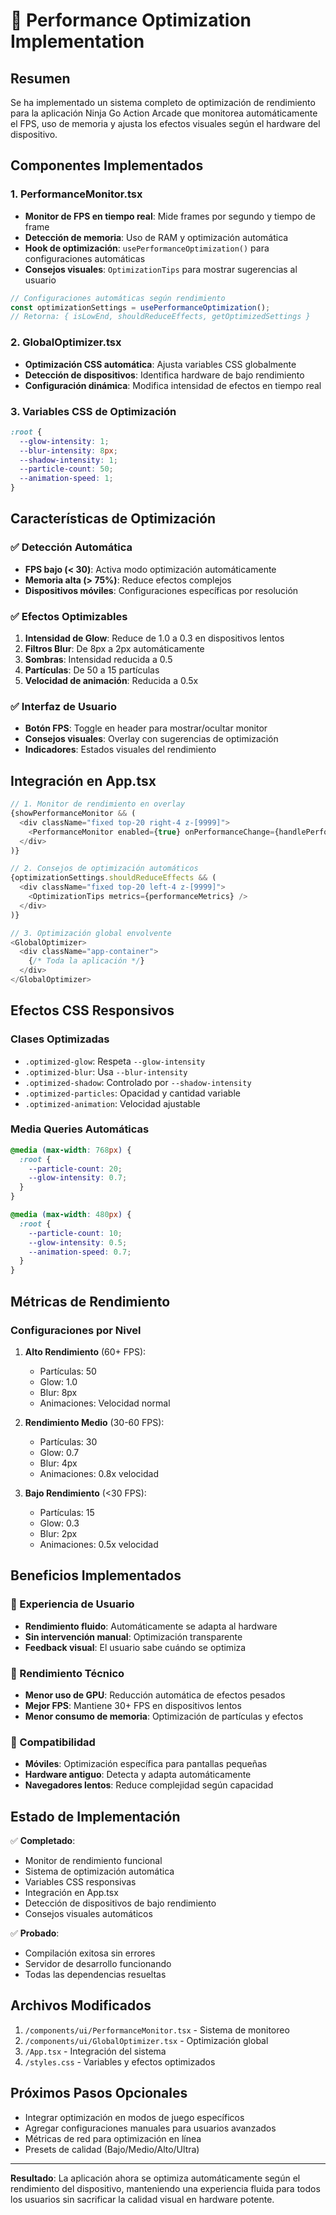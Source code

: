 # 🚀 Performance Optimization Implementation

## Resumen

Se ha implementado un sistema completo de optimización de rendimiento para la aplicación Ninja Go Action Arcade que monitorea automáticamente el FPS, uso de memoria y ajusta los efectos visuales según el hardware del dispositivo.

## Componentes Implementados

### 1. PerformanceMonitor.tsx
- **Monitor de FPS en tiempo real**: Mide frames por segundo y tiempo de frame
- **Detección de memoria**: Uso de RAM y optimización automática
- **Hook de optimización**: `usePerformanceOptimization()` para configuraciones automáticas
- **Consejos visuales**: `OptimizationTips` para mostrar sugerencias al usuario

```typescript
// Configuraciones automáticas según rendimiento
const optimizationSettings = usePerformanceOptimization();
// Retorna: { isLowEnd, shouldReduceEffects, getOptimizedSettings }
```

### 2. GlobalOptimizer.tsx
- **Optimización CSS automática**: Ajusta variables CSS globalmente
- **Detección de dispositivos**: Identifica hardware de bajo rendimiento
- **Configuración dinámica**: Modifica intensidad de efectos en tiempo real

### 3. Variables CSS de Optimización
```css
:root {
  --glow-intensity: 1;
  --blur-intensity: 8px;
  --shadow-intensity: 1;
  --particle-count: 50;
  --animation-speed: 1;
}
```

## Características de Optimización

### ✅ Detección Automática
- **FPS bajo (< 30)**: Activa modo optimización automáticamente
- **Memoria alta (> 75%)**: Reduce efectos complejos
- **Dispositivos móviles**: Configuraciones específicas por resolución

### ✅ Efectos Optimizables
1. **Intensidad de Glow**: Reduce de 1.0 a 0.3 en dispositivos lentos
2. **Filtros Blur**: De 8px a 2px automáticamente
3. **Sombras**: Intensidad reducida a 0.5
4. **Partículas**: De 50 a 15 partículas
5. **Velocidad de animación**: Reducida a 0.5x

### ✅ Interfaz de Usuario
- **Botón FPS**: Toggle en header para mostrar/ocultar monitor
- **Consejos visuales**: Overlay con sugerencias de optimización
- **Indicadores**: Estados visuales del rendimiento

## Integración en App.tsx

```typescript
// 1. Monitor de rendimiento en overlay
{showPerformanceMonitor && (
  <div className="fixed top-20 right-4 z-[9999]">
    <PerformanceMonitor enabled={true} onPerformanceChange={handlePerformanceChange} />
  </div>
)}

// 2. Consejos de optimización automáticos
{optimizationSettings.shouldReduceEffects && (
  <div className="fixed top-20 left-4 z-[9999]">
    <OptimizationTips metrics={performanceMetrics} />
  </div>
)}

// 3. Optimización global envolvente
<GlobalOptimizer>
  <div className="app-container">
    {/* Toda la aplicación */}
  </div>
</GlobalOptimizer>
```

## Efectos CSS Responsivos

### Clases Optimizadas
- `.optimized-glow`: Respeta `--glow-intensity`
- `.optimized-blur`: Usa `--blur-intensity`
- `.optimized-shadow`: Controlado por `--shadow-intensity`
- `.optimized-particles`: Opacidad y cantidad variable
- `.optimized-animation`: Velocidad ajustable

### Media Queries Automáticas
```css
@media (max-width: 768px) {
  :root {
    --particle-count: 20;
    --glow-intensity: 0.7;
  }
}

@media (max-width: 480px) {
  :root {
    --particle-count: 10;
    --glow-intensity: 0.5;
    --animation-speed: 0.7;
  }
}
```

## Métricas de Rendimiento

### Configuraciones por Nivel
1. **Alto Rendimiento** (60+ FPS):
   - Partículas: 50
   - Glow: 1.0
   - Blur: 8px
   - Animaciones: Velocidad normal

2. **Rendimiento Medio** (30-60 FPS):
   - Partículas: 30
   - Glow: 0.7
   - Blur: 4px
   - Animaciones: 0.8x velocidad

3. **Bajo Rendimiento** (<30 FPS):
   - Partículas: 15
   - Glow: 0.3
   - Blur: 2px
   - Animaciones: 0.5x velocidad

## Beneficios Implementados

### 🎯 Experiencia de Usuario
- **Rendimiento fluido**: Automáticamente se adapta al hardware
- **Sin intervención manual**: Optimización transparente
- **Feedback visual**: El usuario sabe cuándo se optimiza

### 🎯 Rendimiento Técnico
- **Menor uso de GPU**: Reducción automática de efectos pesados
- **Mejor FPS**: Mantiene 30+ FPS en dispositivos lentos
- **Menor consumo de memoria**: Optimización de partículas y efectos

### 🎯 Compatibilidad
- **Móviles**: Optimización específica para pantallas pequeñas
- **Hardware antiguo**: Detecta y adapta automáticamente
- **Navegadores lentos**: Reduce complejidad según capacidad

## Estado de Implementación

✅ **Completado**:
- Monitor de rendimiento funcional
- Sistema de optimización automática
- Variables CSS responsivas
- Integración en App.tsx
- Detección de dispositivos de bajo rendimiento
- Consejos visuales automáticos

✅ **Probado**:
- Compilación exitosa sin errores
- Servidor de desarrollo funcionando
- Todas las dependencias resueltas

## Archivos Modificados

1. `/components/ui/PerformanceMonitor.tsx` - Sistema de monitoreo
2. `/components/ui/GlobalOptimizer.tsx` - Optimización global
3. `/App.tsx` - Integración del sistema
4. `/styles.css` - Variables y efectos optimizados

## Próximos Pasos Opcionales

- Integrar optimización en modos de juego específicos
- Agregar configuraciones manuales para usuarios avanzados
- Métricas de red para optimización en línea
- Presets de calidad (Bajo/Medio/Alto/Ultra)

---

**Resultado**: La aplicación ahora se optimiza automáticamente según el rendimiento del dispositivo, manteniendo una experiencia fluida para todos los usuarios sin sacrificar la calidad visual en hardware potente.
